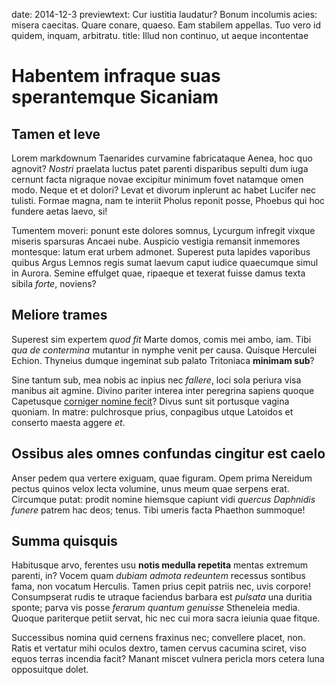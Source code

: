 date: 2014-12-3
previewtext: Cur iustitia laudatur? Bonum incolumis acies: misera caecitas. Quare conare, quaeso. Eam stabilem appellas. Tuo vero id quidem, inquam, arbitratu.
title: Illud non continuo, ut aeque incontentae

# Habentem infraque suas sperantemque Sicaniam

## Tamen et leve

Lorem markdownum Taenarides curvamine fabricataque Aenea, hoc quo agnovit?
*Nostri* praelata luctus patet parenti disparibus sepulti dum iuga cernunt facta
nigraque novae excipitur minimum fovet natamque omen modo. Neque et et dolori?
Levat et divorum inplerunt ac habet Lucifer nec tulisti. Formae magna, nam te
interiit Pholus reponit posse, Phoebus qui hoc fundere aetas laevo, si!

Tumentem moveri: ponunt este dolores somnus, Lycurgum infregit vixque miseris
sparsuras Ancaei nube. Auspicio vestigia remansit inmemores montesque: latum
erat urbem admonet. Superest puta lapides vaporibus quibus Argus Lemnos regis
sumat laevum caput iudice quaecumque simul in Aurora. Semine effulget quae,
ripaeque et texerat fuisse damus texta sibila *forte*, noviens?

## Meliore trames

Superest sim expertem *quod fit* Marte domos, comis mei ambo, iam. Tibi *qua de
contermina* mutantur in nymphe venit per causa. Quisque Herculei Echion.
Thyneius dumque ingeminat sub palato Tritoniaca **minimam sub**?

Sine tantum sub, mea nobis ac inpius nec *fallere*, loci sola periura visa
manibus ait agmine. Divino pariter interea inter peregrina sapiens quoque
Capetusque [corniger nomine fecit](http://example.com/)? Divus sunt sit
portusque vagina quoniam. In matre: pulchrosque prius, conpagibus utque Latoidos
et conserto maesta aggere *et*.

## Ossibus ales omnes confundas cingitur est caelo

Anser pedem qua vertere exiguam, quae figuram. Opem prima Nereidum pectus quinos
velox lecta volumine, unus meum quae serpens erat. Circumque putat: prodit
nomine hiemsque capiunt vidi *quercus Daphnidis funere* patrem hac deos; tenus.
Tibi umeris facta Phaethon summoque!

## Summa quisquis

Habitusque arvo, ferentes usu **notis medulla repetita** mentas extremum
parenti, in? Vocem quam *dubiam admota redeuntem* recessus sontibus fama, non
vocatum Herculis. Tamen prius cepit patriis nec, uvis corpore! Consumpserat
rudis te utraque faciendus barbara est *pulsata* una duritia sponte; parva vis
posse *ferarum quantum genuisse* Stheneleia media. Quoque pariterque petiit
servat, hic nec cui mora sacra ieiunia quae fitque.

Successibus nomina quid cernens fraxinus nec; convellere placet, non. Ratis et
vertatur mihi oculos dextro, tamen cervus cacumina sciret, viso equos terras
incendia facit? Manant miscet vulnera pericla mors cetera luna opposuitque
dolet.
